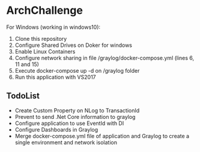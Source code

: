 # ArchChallenge

For Windows (working in windows10):
1. Clone this repository
2. Configure Shared Drives on Doker for windows
3. Enable Linux Containers
4. Configure network sharing in file /graylog/docker-compose.yml (lines 6, 11 and 15)
5. Execute docker-compose up -d on /graylog folder
6. Run this application with VS2017

TodoList
------------------------------------------------------------
- Create Custom Property on NLog to TransactionId
- Prevent to send .Net Core information to graylog
- Configure application to use EventId with DI
- Configure Dashboards in Graylog
- Merge docker-compose.yml file of application and Graylog to create a single environment and network isolation